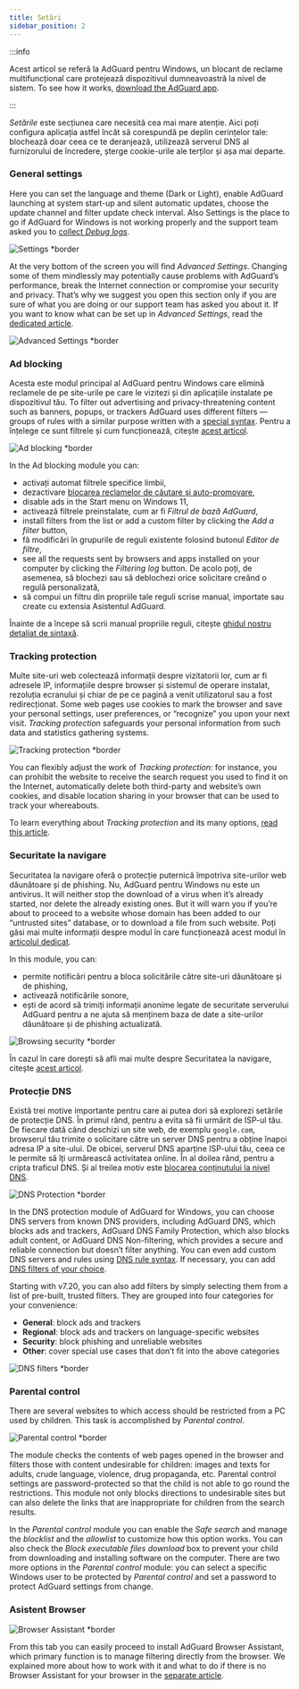 ```yaml
---
title: Setări
sidebar_position: 2
---
```


:::info

Acest articol se referă la AdGuard pentru Windows, un blocant de reclame multifuncțional care protejează dispozitivul dumneavoastră la nivel de sistem. To see how it works, [download the AdGuard app](https://agrd.io/download-kb-adblock).

:::

_Setările_ este secțiunea care necesită cea mai mare atenție. Aici poți configura aplicația astfel încât să corespundă pe deplin cerințelor tale: blochează doar ceea ce te deranjează, utilizează serverul DNS al furnizorului de încredere, șterge cookie-urile ale terților și așa mai departe.

### General settings

Here you can set the language and theme (Dark or Light), enable AdGuard launching at system start-up and silent automatic updates, choose the update channel and filter update check interval. Also Settings is the place to go if AdGuard for Windows is not working properly and the support team asked you to [collect _Debug logs_](/adguard-for-windows/solving-problems/adguard-logs.md).

![Settings \*border](https://cdn.adtidy.org/content/kb/ad_blocker/windows/settings/general_settings.png)

At the very bottom of the screen you will find _Advanced Settings_. Changing some of them mindlessly may potentially cause problems with AdGuard’s performance, break the Internet connection or compromise your security and privacy. That’s why we suggest you open this section only if you are sure of what you are doing or our support team has asked you about it. If you want to know what can be set up in _Advanced Settings_, read the [dedicated article](/adguard-for-windows/solving-problems/low-level-settings.md).

![Advanced Settings \*border](https://cdn.adtidy.org/content/kb/ad_blocker/windows/settings/advanced_settings.png)

### Ad blocking

Acesta este modul principal al AdGuard pentru Windows care elimină reclamele de pe site-urile pe care le vizitezi și din aplicațiile instalate pe dispozitivul tău. To filter out advertising and privacy-threatening content such as banners, popups, or trackers AdGuard uses different filters — groups of rules with a similar purpose written with a [special syntax](/general/ad-filtering/create-own-filters). Pentru a înțelege ce sunt filtrele și cum funcționează, citește [acest articol](/general/ad-filtering/how-ad-blocking-works).

![Ad blocking \*border](https://cdn.adtidy.org/content/kb/ad_blocker/windows/settings/ad_blocking.png)

In the Ad blocking module you can:

- activați automat filtrele specifice limbii,
- dezactivare [blocarea reclamelor de căutare și auto-promovare](/general/ad-filtering/search-ads),
- disable ads in the Start menu on Windows 11,
- activează filtrele preinstalate, cum ar fi _Filtrul de bază AdGuard_,
- install filters from the list or add a custom filter by clicking the _Add a filter_ button,
- fă modificări în grupurile de reguli existente folosind butonul _Editor de filtre_,
- see all the requests sent by browsers and apps installed on your computer by clicking the _Filtering log_ button. De acolo poți, de asemenea, să blochezi sau să deblochezi orice solicitare creând o regulă personalizată,
- să compui un filtru din propriile tale reguli scrise manual, importate sau create cu extensia Asistentul AdGuard.

Înainte de a începe să scrii manual propriile reguli, citește [ghidul nostru detaliat de sintaxă](/general/ad-filtering/create-own-filters).

### Tracking protection

Multe site-uri web colectează informații despre vizitatorii lor, cum ar fi adresele IP, informațiile despre browser și sistemul de operare instalat, rezoluția ecranului și chiar de pe ce pagină a venit utilizatorul sau a fost redirecționat. Some web pages use cookies to mark the browser and save your personal settings, user preferences, or “recognize” you upon your next visit. _Tracking protection_ safeguards your personal information from such data and statistics gathering systems.

![Tracking protection \*border](https://cdn.adtidy.org/content/kb/ad_blocker/windows/settings/tracking_protection.png)

You can flexibly adjust the work of _Tracking protection_: for instance, you can prohibit the website to receive the search request you used to find it on the Internet, automatically delete both third-party and website’s own cookies, and disable location sharing in your browser that can be used to track your whereabouts.

To learn everything about _Tracking protection_ and its many options, [read this article](/general/stealth-mode).

### Securitate la navigare

Securitatea la navigare oferă o protecție puternică împotriva site-urilor web dăunătoare și de phishing. Nu, AdGuard pentru Windows nu este un antivirus. It will neither stop the download of a virus when it’s already started, nor delete the already existing ones. But it will warn you if you’re about to proceed to a website whose domain has been added to our “untrusted sites” database, or to download a file from such website. Poți găsi mai multe informații despre modul în care funcționează acest modul în [articolul dedicat](/general/browsing-security).

In this module, you can:

- permite notificări pentru a bloca solicitările către site-uri dăunătoare și de phishing,
- activează notificările sonore,
- ești de acord să trimiți informații anonime legate de securitate serverului AdGuard pentru a ne ajuta să menținem baza de date a site-urilor dăunătoare și de phishing actualizată.

![Browsing security \*border](https://cdn.adtidy.org/content/kb/ad_blocker/windows/settings/browsing_security.png)

În cazul în care dorești să afli mai multe despre Securitatea la navigare, citește [acest articol](/general/browsing-security).

### Protecție DNS

Există trei motive importante pentru care ai putea dori să explorezi setările de protecție DNS. În primul rând, pentru a evita să fii urmărit de ISP-ul tău. De fiecare dată când deschizi un site web, de exemplu `google.com`, browserul tău trimite o solicitare către un server DNS pentru a obține înapoi adresa IP a site-ului. De obicei, serverul DNS aparține ISP-ului tău, ceea ce le permite să îți urmărească activitatea online. În al doilea rând, pentru a cripta traficul DNS. Și al treilea motiv este [blocarea conținutului la nivel DNS](https://adguard-dns.io/kb/general/dns-filtering/).

![DNS Protection \*border](https://cdn.adtidy.org/content/kb/ad_blocker/windows/settings/dns_protection.png)

In the DNS protection module of AdGuard for Windows, you can choose DNS servers from known DNS providers, including AdGuard DNS, which blocks ads and trackers, AdGuard DNS Family Protection, which also blocks adult content, or AdGuard DNS Non-filtering, which provides a secure and reliable connection but doesn’t filter anything. You can even add custom DNS servers and rules using [DNS rule syntax](https://adguard-dns.io/kb/general/dns-filtering-syntax/). If necessary, you can add [DNS filters of your choice](https://filterlists.com).

Starting with v7.20, you can also add filters by simply selecting them from a list of pre-built, trusted filters. They are grouped into four categories for your convenience:

- **General**: block ads and trackers
- **Regional**: block ads and trackers on language-specific websites
- **Security**: block phishing and unreliable websites
- **Other**: cover special use cases that don’t fit into the above categories

![DNS filters \*border](https://cdn.adtidy.org/content/release_notes/ad_blocker/windows/v7.20/dns_filters/en.png)

### Parental control

There are several websites to which access should be restricted from a PC used by children. This task is accomplished by _Parental control_.

![Parental control \*border](https://cdn.adtidy.org/content/kb/ad_blocker/windows/settings/parental_control.png)

The module checks the contents of web pages opened in the browser and filters those with content undesirable for children: images and texts for adults, crude language, violence, drug propaganda, etc. Parental control settings are password-protected so that the child is not able to go round the restrictions. This module not only blocks directions to undesirable sites but can also delete the links that are inappropriate for children from the search results.

In the _Parental control_ module you can enable the _Safe search_ and manage the _blocklist_ and the _allowlist_ to customize how this option works. You can also check the _Block executable files download_ box to prevent your child from downloading and installing software on the computer. There are two more options in the _Parental control_ module: you can select a specific Windows user to be protected by _Parental control_ and set a password to protect AdGuard settings from change.

### Asistent Browser

![Browser Assistant \*border](https://cdn.adtidy.org/content/kb/ad_blocker/windows/settings/browser_assistant.png)

From this tab you can easily proceed to install AdGuard Browser Assistant, which primary function is to manage filtering directly from the browser. We explained more about how to work with it and what to do if there is no Browser Assistant for your browser in the [separate article](/adguard-for-windows/browser-assistant.md).
